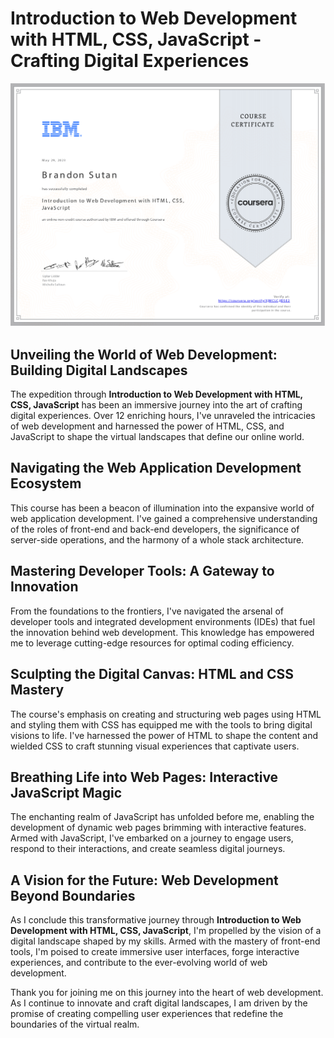 # Introduction to Web Development with HTML, CSS, JavaScript - Crafting Digital Experiences

![Web Development](IntroductiontoWebDevelopmentwithHTMLCSSJavaScript.png)

## Unveiling the World of Web Development: Building Digital Landscapes

The expedition through **Introduction to Web Development with HTML, CSS, JavaScript** has been an immersive journey into the art of crafting digital experiences. Over 12 enriching hours, I've unraveled the intricacies of web development and harnessed the power of HTML, CSS, and JavaScript to shape the virtual landscapes that define our online world.

## Navigating the Web Application Development Ecosystem

This course has been a beacon of illumination into the expansive world of web application development. I've gained a comprehensive understanding of the roles of front-end and back-end developers, the significance of server-side operations, and the harmony of a whole stack architecture.

## Mastering Developer Tools: A Gateway to Innovation

From the foundations to the frontiers, I've navigated the arsenal of developer tools and integrated development environments (IDEs) that fuel the innovation behind web development. This knowledge has empowered me to leverage cutting-edge resources for optimal coding efficiency.

## Sculpting the Digital Canvas: HTML and CSS Mastery

The course's emphasis on creating and structuring web pages using HTML and styling them with CSS has equipped me with the tools to bring digital visions to life. I've harnessed the power of HTML to shape the content and wielded CSS to craft stunning visual experiences that captivate users.

## Breathing Life into Web Pages: Interactive JavaScript Magic

The enchanting realm of JavaScript has unfolded before me, enabling the development of dynamic web pages brimming with interactive features. Armed with JavaScript, I've embarked on a journey to engage users, respond to their interactions, and create seamless digital journeys.

## A Vision for the Future: Web Development Beyond Boundaries

As I conclude this transformative journey through **Introduction to Web Development with HTML, CSS, JavaScript**, I'm propelled by the vision of a digital landscape shaped by my skills. Armed with the mastery of front-end tools, I'm poised to create immersive user interfaces, forge interactive experiences, and contribute to the ever-evolving world of web development.

Thank you for joining me on this journey into the heart of web development. As I continue to innovate and craft digital landscapes, I am driven by the promise of creating compelling user experiences that redefine the boundaries of the virtual realm.

